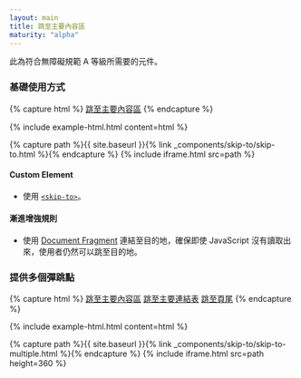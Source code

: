 ```yaml
---
layout: main
title: 跳至主要內容區
maturity: "alpha"
---
```


此為符合無障礙規範 A 等級所需要的元件。

### 基礎使用方式

{% capture html %}<skip-to>
  <a href="#main" class="skip-to">跳至主要內容區</a>
</skip-to>{% endcapture %}
<div class="br3 mb4 overflow-hidden">{% include example-html.html content=html %}</div>

{% capture path %}{{ site.baseurl }}{% link _components/skip-to/skip-to.html %}{% endcapture %}
{% include iframe.html src=path %}

#### Custom Element

- 使用 [`<skip-to>`](/assets/js/components/skip-to-element.js)。

#### 漸進增強規則

- 使用 [Document Fragment](https://developer.mozilla.org/en-US:/docs/Learn/HTML/Introduction_to_HTML/Creating_hyperlinks#document_fragments) 連結至目的地，確保即使 JavaScript 沒有讀取出來，使用者仍然可以跳至目的地。

### 提供多個彈跳點

{% capture html %}
<skip-to>
  <a href="#main" class="skip-to">跳至主要內容區</a>
  <a href="#navigation" class="skip-to">跳至主要連結表</a>
  <a href="#footer" class="skip-to">跳至頁尾</a>
</skip-to>
{% endcapture %}
<div class="br3 mb4 overflow-hidden">{% include example-html.html content=html %}</div>

{% capture path %}{{ site.baseurl }}{% link _components/skip-to/skip-to-multiple.html %}{% endcapture %}
{% include iframe.html src=path height=360 %}
